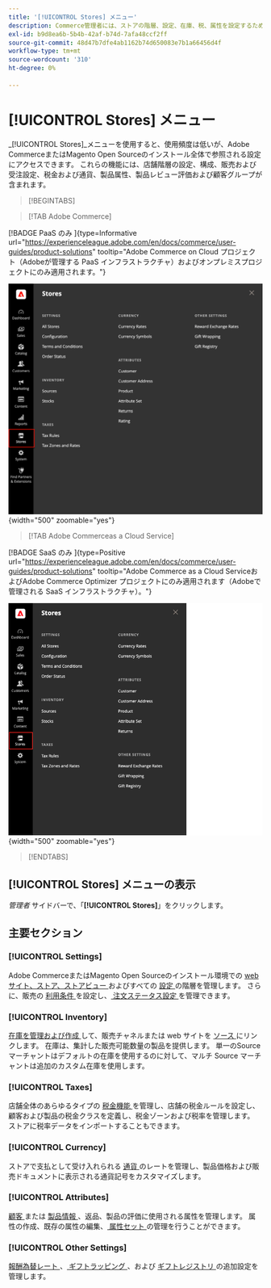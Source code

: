 ```yaml
---
title: '[!UICONTROL Stores] メニュー'
description: Commerce管理者には、ストアの階層、設定、在庫、税、属性を設定するためのツールにアクセスできる [!UICONTROL Stores] メニューが含まれています。
exl-id: b9d8ea6b-5b4b-42af-b74d-7afa48ccf2ff
source-git-commit: 48d47b7dfe4ab1162b74d650083e7b1a66456d4f
workflow-type: tm+mt
source-wordcount: '310'
ht-degree: 0%

---
```


# [!UICONTROL Stores] メニュー

_[!UICONTROL Stores]_メニューを使用すると、使用頻度は低いが、Adobe CommerceまたはMagento Open Sourceのインストール全体で参照される設定にアクセスできます。 これらの機能には、店舗階層の設定、構成、販売および受注設定、税金および通貨、製品属性、製品レビュー評価および顧客グループが含まれます。

>[!BEGINTABS]

>[!TAB Adobe Commerce]

[!BADGE PaaS のみ ]{type=Informative url="https://experienceleague.adobe.com/en/docs/commerce/user-guides/product-solutions" tooltip="Adobe Commerce on Cloud プロジェクト（Adobeが管理する PaaS インフラストラクチャ）およびオンプレミスプロジェクトにのみ適用されます。"}

![ 管理者 – ストアメニュー ](./assets/stores-menu.png){width="500" zoomable="yes"}

>[!TAB Adobe Commerceas a Cloud Service]

[!BADGE SaaS のみ ]{type=Positive url="https://experienceleague.adobe.com/en/docs/commerce/user-guides/product-solutions" tooltip="Adobe Commerce as a Cloud ServiceおよびAdobe Commerce Optimizer プロジェクトにのみ適用されます（Adobeで管理される SaaS インフラストラクチャ）。"}

![ 管理者 – ストアメニュー ](./assets/stores-menu-accs.png){width="500" zoomable="yes"}

>[!ENDTABS]

## [!UICONTROL Stores] メニューの表示

_管理者_ サイドバーで、「**[!UICONTROL Stores]**」をクリックします。

## 主要セクション

### [!UICONTROL Settings]

Adobe CommerceまたはMagento Open Sourceのインストール環境での [web サイト、ストア、ストアビュー ](stores.md#store-and-site-structure) およびすべての [ 設定 ](../configuration-reference/guide-overview.md) の階層を管理します。 さらに、販売の [ 利用条件 ](terms-and-conditions.md) を設定し、[ 注文ステータス設定 ](order-status.md#custom-order-status) を管理できます。

### [!UICONTROL Inventory]

[ 在庫を管理および作成 ](../inventory-management/introduction.md) して、販売チャネルまたは web サイトを [ ソース ](../inventory-management/sources-manage.md) にリンクします。 在庫は、集計した販売可能数量の製品を提供します。 単一のSource マーチャントはデフォルトの在庫を使用するのに対して、マルチ Source マーチャントは追加のカスタム在庫を使用します。

### [!UICONTROL Taxes]

店舗全体のあらゆるタイプの [ 税金機能 ](taxes.md) を管理し、店舗の税金ルールを設定し、顧客および製品の税金クラスを定義し、税金ゾーンおよび税率を管理します。 ストアに税率データをインポートすることもできます。

### [!UICONTROL Currency]

ストアで支払として受け入れられる [ 通貨 ](currency.md) のレートを管理し、製品価格および販売ドキュメントに表示される通貨記号をカスタマイズします。

### [!UICONTROL Attributes]

[ 顧客 ](../customers/attribute-properties.md) または [ 製品情報 ](../catalog/attribute-product-create.md)、返品、製品の評価に使用される属性を管理します。 属性の作成、既存の属性の編集、[ 属性セット ](../catalog/attribute-sets.md) の管理を行うことができます。

### [!UICONTROL Other Settings]

[ 報酬為替レート ](../merchandising-promotions/reward-exchange-rates.md)、[ ギフトラッピング ](cart-configuration.md#gift-wrap)、および [ ギフトレジストリ ](../merchandising-promotions/gift-registries.md) の追加設定を管理します。
